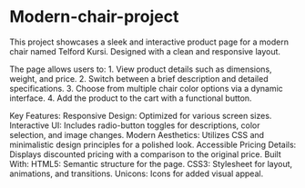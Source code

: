 # Modern-chair-project
This project showcases a sleek and interactive product page for a modern chair named Telford Kursi. Designed with a clean and responsive layout.

The page allows users to:
        1.  View product details such as dimensions, weight, and price.
        2.  Switch between a brief description and detailed specifications.
        3.  Choose from multiple chair color options via a dynamic interface.
        4.  Add the product to the cart with a functional button.

Key Features:
    Responsive Design: Optimized for various screen sizes.
    Interactive UI: Includes radio-button toggles for descriptions, color selection, and image changes.
    Modern Aesthetics: Utilizes CSS and minimalistic design principles for a polished look.
    Accessible Pricing Details: Displays discounted pricing with a comparison to the original price.
Built With:
    HTML5: Semantic structure for the page.
    CSS3: Stylesheet for layout, animations, and transitions.
    Unicons: Icons for added visual appeal.
